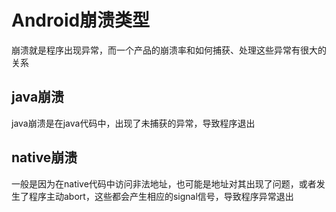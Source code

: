 # Android崩溃类型

崩溃就是程序出现异常，而一个产品的崩溃率和如何捕获、处理这些异常有很大的关系

## java崩溃

java崩溃是在java代码中，出现了未捕获的异常，导致程序退出

## native崩溃

一般是因为在native代码中访问非法地址，也可能是地址对其出现了问题，或者发生了程序主动abort，这些都会产生相应的signal信号，导致程序异常退出